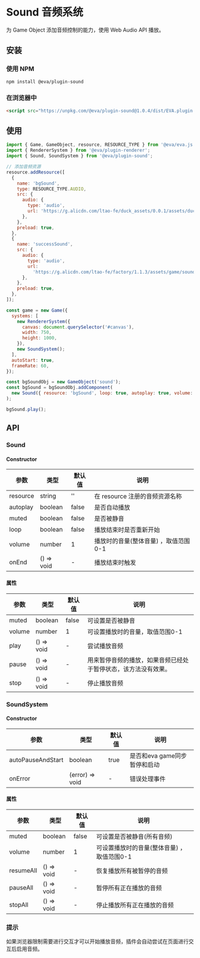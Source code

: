 # Sound 音频系统

为 Game Object 添加音频控制的能力，使用 Web Audio API 播放。

## 安装

### 使用 NPM
```bash
npm install @eva/plugin-sound
```

### 在浏览器中
```html
<script src="https://unpkg.com/@eva/plugin-sound@1.0.4/dist/EVA.plugin.sound.min.js"></script>
```

## 使用

```js
import { Game, GameObject, resource, RESOURCE_TYPE } from '@eva/eva.js';
import { RendererSystem } from '@eva/plugin-renderer';
import { Sound, SoundSystem } from '@eva/plugin-sound';

// 添加音频资源
resource.addResource([
  {
    name: 'bgSound',
    type: RESOURCE_TYPE.AUDIO,
    src: {
      audio: {
        type: 'audio',
        url: 'https://g.alicdn.com/ltao-fe/duck_assets/0.0.1/assets/duckBg.mp3',
      },
    },
    preload: true,
  },
  {
    name: 'successSound',
    src: {
      audio: {
        type: 'audio',
        url:
          'https://g.alicdn.com/ltao-fe/factory/1.1.3/assets/game/sound/success.mp3',
      },
    },
    preload: true,
  },
]);

const game = new Game({
  systems: [
    new RendererSystem({
      canvas: document.querySelector('#canvas'),
      width: 750,
      height: 1000,
    }),
    new SoundSystem();
  ],
  autoStart: true,
  frameRate: 60,
});

const bgSoundObj = new GameObject('sound');
const bgSound = bgSoundObj.addComponent(
  new Sound({ resource: 'bgSound', loop: true, autoplay: true, volume: 0.5 })
);

bgSound.play();
```

## API

### Sound

#### Constructor

| 参数     | 类型       | 默认值 | 说明                                 |
| -------- | ---------- | ------ | ------------------------------------ |
| resource | string     | ''     | 在 resource 注册的音频资源名称       |
| autoplay | boolean    | false  | 是否自动播放                         |
| muted    | boolean    | false  | 是否被静音                           |
| loop     | boolean    | false  | 播放结束时是否重新开始               |
| volume   | number     | 1      | 播放时的音量(整体音量) ，取值范围0-1 |
| onEnd    | () => void | -      | 播放结束时触发                       |

#### 属性

| 参数   | 类型       | 默认值 | 说明                                                           |
| ------ | ---------- | ------ | -------------------------------------------------------------- |
| muted  | boolean    | false  | 可设置是否被静音                                               |
| volume | number     | 1      | 可设置播放时的音量，取值范围0-1                                |
| play   | () => void | -      | 尝试播放音频                                                   |
| pause  | () => void | -      | 用来暂停音频的播放，如果音频已经处于暂停状态，该方法没有效果。 |
| stop   | () => void | -      | 停止播放音频                                                   |

### SoundSystem

#### Constructor

| 参数              | 类型            | 默认值 | 说明                         |
| ----------------- | --------------- | ------ | ---------------------------- |
| autoPauseAndStart | boolean         | true   | 是否和eva game同步暂停和启动 |
| onError           | (error) => void | -      | 错误处理事件                 |

#### 属性

| 参数      | 类型       | 默认值 | 说明                                       |
| --------- | ---------- | ------ | ------------------------------------------ |
| muted     | boolean    | false  | 可设置是否被静音(所有音频)                 |
| volume    | number     | 1      | 可设置播放时的音量(整体音量) ，取值范围0-1 |
| resumeAll | () => void | -      | 恢复播放所有被暂停的音频                   |
| pauseAll  | () => void | -      | 暂停所有正在播放的音频                     |
| stopAll   | () => void | -      | 停止播放所有正在播放的音频                 |

### 提示

如果浏览器限制需要进行交互才可以开始播放音频，插件会自动尝试在页面进行交互后启用音频。

<br/>
<br/>
<br/>
<br/>
<br/>